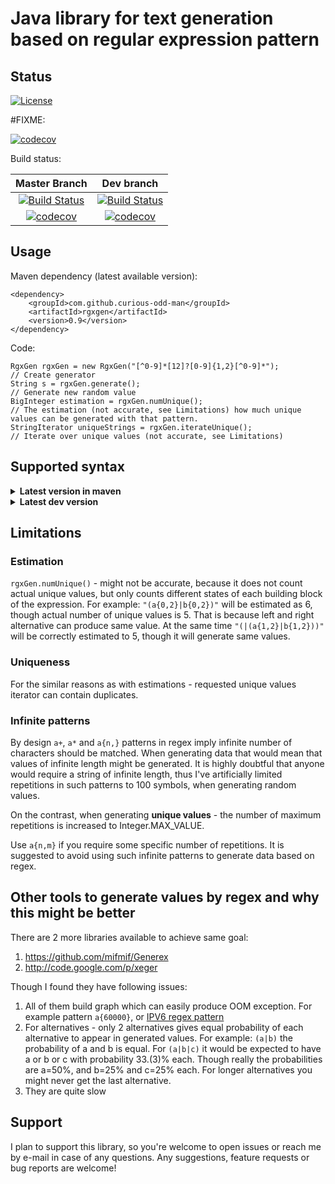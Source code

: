 # Java library for text generation based on regular expression pattern

## Status

[![License](https://img.shields.io/badge/License-Apache%202.0-blue.svg)](https://opensource.org/licenses/Apache-2.0)

#FIXME:

[![codecov](https://codecov.io/gh/curious-odd-man/RgxGen/branch/#13.EliminateTechnicalDebt/graph/badge.svg)](https://codecov.io/gh/curious-odd-man/RgxGen)


Build status:

| Master Branch   | Dev branch  |
| :---------: | :---------: |
| [![Build Status](https://travis-ci.com/curious-odd-man/RgxGen.svg?branch=master)](https://travis-ci.com/curious-odd-man/RgxGen) | [![Build Status](https://travis-ci.com/curious-odd-man/RgxGen.svg?branch=dev)](https://travis-ci.com/curious-odd-man/RgxGen) |
| [![codecov](https://codecov.io/gh/curious-odd-man/RgxGen/branch/master/graph/badge.svg)](https://codecov.io/gh/curious-odd-man/RgxGen) | [![codecov](https://codecov.io/gh/curious-odd-man/RgxGen/branch/dev/graph/badge.svg)](https://codecov.io/gh/curious-odd-man/RgxGen) |


## Usage

Maven dependency (latest available version):
```
<dependency>
    <groupId>com.github.curious-odd-man</groupId>
    <artifactId>rgxgen</artifactId>
    <version>0.9</version>
</dependency>
```

Code: 
```
RgxGen rgxGen = new RgxGen("[^0-9]*[12]?[0-9]{1,2}[^0-9]*");         // Create generator
String s = rgxGen.generate();                                        // Generate new random value
BigInteger estimation = rgxGen.numUnique();                          // The estimation (not accurate, see Limitations) how much unique values can be generated with that pattern.
StringIterator uniqueStrings = rgxGen.iterateUnique();               // Iterate over unique values (not accurate, see Limitations)
```

## Supported syntax

<details>
<summary><b>Latest version in maven</b></summary>

```
. - any symbol
? - one or zero occurrences
+ - one or more occurrences
* - zero or more occurrences
\d - a digit. Equivalent to [0-9]
{2} and {1,2} - repeatitions. NOTE {1,} not supported yet
[] - single character from ones that are inside brackets. [a-zA-Z] (dash) also supported
() - to group multiple characters for the repetitions
(a|b) - alternatives 
escape character \ - to escape special characters (use \\ to generate single \ character)
```

Any other character are treated as simple characters and are generated as is, thought allowed to escape them.
</details>

<details>
<summary><b>Latest dev version</b></summary>

| Pattern   | Description  |
| ---------: |-------------|
| `.`  | Any symbol |
| `?`  | One or zero occurrences |
| `+`  | One or more occurrences |
| `*`  | Zero or more occurrences |
| `\d`  | A digit. Equivalent to `[0-9]` |
| `\D`  | Not a digit. Equivalent to `[^0-9]` |
| `\s`  | Space, tab or newline |
| `\S`  | Anything, but space, tab or newline |
| `\w`  | Any word character. Equivalent to `[a-zA-Z0-9_]` |
| `\W`  | Anything but a word character. Equivalent to `[^a-zA-Z0-9_]` |
| `\i`  | Places same value as capture group with index `i`. `i` is any integer number.  |
| `\xXX` and `\x{XXXX}`  | Hexadecimal value of unicode characters 2 or 4 digits |
| `{a}` and `{a,b}`  | Repeat a; or min a max b times. Use {n,} to repeat at least n times. |
| `[...]`  | Single character from ones that are inside brackets. `[a-zA-Z]` (dash) also supported |
| `[^...]`  | Single character except the ones in brackets. `[^a]` - any symbol except 'a' |
| `()`  | To group multiple characters for the repetitions |
| `foo(?=bar)` and `(?<=foo)bar`  | Positive lookahead and lookbehind. These are equivalent to `foobar` |
| `foo(?!bar)` and `(?<!foo)bar`  | Negative lookahead and lookbehind. |
| <code>(a&#124;b)</code> |  Alternatives  |
| \\  | Escape character (use \\\\ (double backslash) to generate single \ character) |

Any other character are treated as simple characters and are generated as is, thought allowed to escape them.

</details>

## Limitations

### Estimation
`rgxGen.numUnique()` - might not be accurate, because it does not count actual unique values, but only counts different states of each building block of the expression.
For example: `"(a{0,2}|b{0,2})"`  will be estimated as 6, though actual number of unique values is 5. 
That is because left and right alternative can produce same value.
At the same time `"(|(a{1,2}|b{1,2}))"` will be correctly estimated to 5, though it will generate same values.

### Uniqueness

For the similar reasons as with estimations - requested unique values iterator can contain duplicates. 

### Infinite patterns

By design `a+`, `a*` and `a{n,}` patterns in regex imply infinite number of characters should be matched.
When generating data that would mean that values of infinite length might be generated.
It is highly doubtful that anyone would require a string of infinite length, thus I've artificially limited repetitions in such patterns to 100 symbols, when generating random values.

On the contrast, when generating **unique values** - the number of maximum repetitions is increased to Integer.MAX_VALUE.

Use `a{n,m}` if you require some specific number of repetitions.
It is suggested to avoid using such infinite patterns to generate data based on regex.

## Other tools to generate values by regex and why this might be better

There are 2 more libraries available to achieve same goal:
1. https://github.com/mifmif/Generex
1. http://code.google.com/p/xeger

Though I found they have following issues:
1. All of them build graph which can easily produce OOM exception. For example pattern `a{60000}`, or [IPV6 regex pattern](https://stackoverflow.com/questions/53497/regular-expression-that-matches-valid-ipv6-addresses)
1. For alternatives - only 2 alternatives gives equal probability of each alternative to appear in generated values. For example: `(a|b)` the probability of a and b is equal. For `(a|b|c)` it would be expected to have a or b or c with probability 33.(3)% each. Though really the probabilities are a=50%, and b=25% and c=25% each. For longer alternatives you might never get the last alternative.
1. They are quite slow

## Support

I plan to support this library, so you're welcome to open issues or reach me by e-mail in case of any questions.
Any suggestions, feature requests or bug reports are welcome!